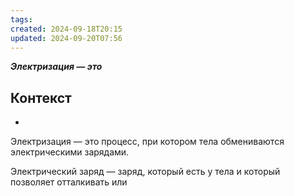 ```yaml
---
tags: 
created: 2024-09-18T20:15
updated: 2024-09-20T07:56
---
```

***Электризация — это***
## Контекст
- 

Электризация — это процесс, при котором тела обмениваются электрическими зарядами.

Электрический заряд — заряд, который есть у тела и который позволяет отталкивать или 